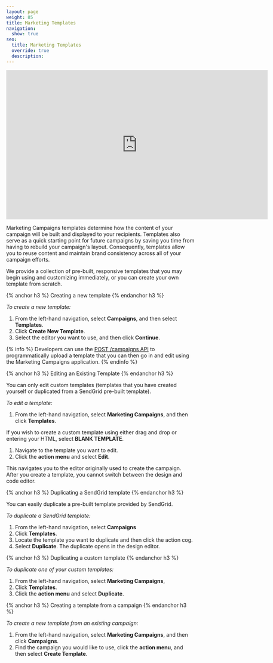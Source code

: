 ```yaml
---
layout: page
weight: 85
title: Marketing Templates
navigation:
  show: true
seo:
  title: Marketing Templates
  override: true
  description:
---
```


<iframe src="https://player.vimeo.com/video/120738522" width="700" height="400" frameborder="0" webkitallowfullscreen mozallowfullscreen allowfullscreen></iframe>

Marketing Campaigns templates determine how the content of your campaign will be built and displayed to your recipients. Templates also serve as a quick starting point for future campaigns by saving you time from having to rebuild your campaign's layout. Consequently, templates allow you to reuse content and maintain brand consistency across all of your campaign efforts.

We provide a collection of pre-built, responsive templates that you may begin using and customizing immediately, or you can create your own template from scratch.

{% anchor h3 %}
Creating a new template
{% endanchor h3 %}

*To create a new template:*

1. From the left-hand navigation, select **Campaigns**, and then select **Templates**.  
2. Click **Create New Template**.  
3. Select the editor you want to use, and then click **Continue**. 

{% info %}
Developers can use the [POST /campaigns API]([https://sendgrid.api-docs.io/v3.0/campaigns-api/create-a-campaign](https://sendgrid.api-docs.io/v3.0/campaigns-api/create-a-campaign)) to programmatically upload a template that you can then go in and edit using the Marketing Campaigns application.
{% endinfo %}

{% anchor h3 %}
Editing an Existing Template
{% endanchor h3 %}

You can only edit custom templates (templates that you have created yourself or duplicated from a SendGrid pre-built template).

*To edit a template:*
 
1. From the left-hand navigation, select **Marketing Campaigns**, and then click **Templates**. 
 
If you wish to create a custom template using either drag and drop or entering your HTML, select **BLANK TEMPLATE**. 

1. Navigate to the template you want to edit.   
1. Click the **action menu** and select **Edit**. 

This navigates you to the editor originally used to create the campaign. After you create a template, you cannot switch between the design and code editor.

{% anchor h3 %}
Duplicating a SendGrid template
{% endanchor h3 %}

You can easily duplicate a pre-built template provided by SendGrid. 

*To duplicate a SendGrid template:*

1. From the left-hand navigation, select **Campaigns**  
1. Click **Templates**.  
1. Locate the template you want to duplicate and then click the action cog. 
1. Select **Duplicate**. The duplicate opens in the design editor. 

{% anchor h3 %}
Duplicating a custom template
{% endanchor h3 %}

*To duplicate one of your custom templates:*

1. From the left-hand navigation, select **Marketing Campaigns**,  
1. Click **Templates**. 
1. Click the **action menu** and select **Duplicate**. 

{% anchor h3 %}
Creating a template from a campaign
{% endanchor h3 %}

*To create a new template from an existing campaign:*

1. From the left-hand navigation, select **Marketing Campaigns**, and then click **Campaigns**.
1. Find the campaign you would like to use, click the **action menu**, and then select **Create Template**. 

